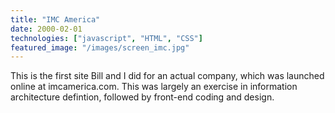 ```yaml
---
title: "IMC America"
date: 2000-02-01
technologies: ["javascript", "HTML", "CSS"]
featured_image: "/images/screen_imc.jpg"
---
```


This is the first site Bill and I did for an actual company, which was launched 
online at imcamerica.com. This was largely an exercise in information architecture 
defintion, followed by front-end coding and design.